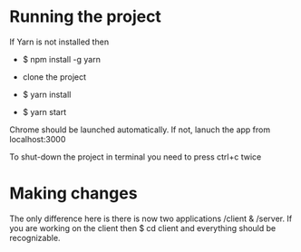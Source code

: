 # Running the project
If Yarn is not installed then
- $ npm install -g yarn

- clone the project
- $ yarn install
- $ yarn start

Chrome should be launched automatically. If not, lanuch the app from localhost:3000

To shut-down the project in terminal you need to press ctrl+c twice

# Making changes
The only difference here is there is now two applications /client & /server. If you are working on the client then $ cd client and everything should be recognizable.
